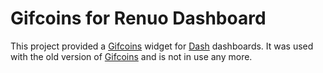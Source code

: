 # Gifcoins for Renuo Dashboard

This project provided a [Gifcoins](https://gifcoins.io) widget for [Dash](https://thedash.com) dashboards.
It was used with the old version of [Gifcoins](https://gifcoins.io)  and is not in use any more.
